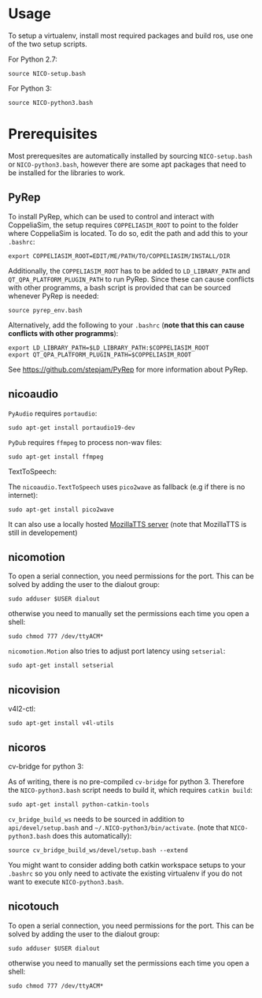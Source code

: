 Usage
===
To setup a virtualenv, install most required packages and build ros, use one of
the two setup scripts.

For Python 2.7:

```
source NICO-setup.bash
```

For Python 3:

```
source NICO-python3.bash
```

Prerequisites
===
Most prerequesites are automatically installed by sourcing `NICO-setup.bash` or
`NICO-python3.bash`, however there are some apt packages that need to be
installed for the libraries to work.

PyRep
--

To install PyRep, which can be used to control and interact with CoppeliaSim, the setup requires `COPPELIASIM_ROOT` to point to the folder where CoppeliaSim is located. To do so, edit the path and add this to your `.bashrc`:
```
export COPPELIASIM_ROOT=EDIT/ME/PATH/TO/COPPELIASIM/INSTALL/DIR
```

Additionally, the `COPPELIASIM_ROOT` has to be added to `LD_LIBRARY_PATH` and `QT_QPA_PLATFORM_PLUGIN_PATH` to run PyRep. Since these can cause conflicts with other programms, a bash script is provided that can be sourced whenever PyRep is needed:

```
source pyrep_env.bash
```

Alternatively, add the following to your `.bashrc`
(**note that this can cause conflicts with other programms**):
```
export LD_LIBRARY_PATH=$LD_LIBRARY_PATH:$COPPELIASIM_ROOT
export QT_QPA_PLATFORM_PLUGIN_PATH=$COPPELIASIM_ROOT
```

See https://github.com/stepjam/PyRep for more information about PyRep.


nicoaudio
--

`PyAudio` requires `portaudio`:
```
sudo apt-get install portaudio19-dev
```
`PyDub` requires `ffmpeg` to process non-wav files:
```
sudo apt-get install ffmpeg
```
TextToSpeech:

The `nicoaudio.TextToSpeech` uses `pico2wave` as fallback (e.g if there is no internet):
```
sudo apt-get install pico2wave
```
It can also use a locally hosted [MozillaTTS server](https://github.com/mozilla/TTS/tree/master/server) (note that MozillaTTS is still in developement)

nicomotion
--
To open a serial connection, you need permissions for the port. This can be
solved by adding the user to the dialout group:
```
sudo adduser $USER dialout
```
otherwise you need to manually set the permissions each time you open a shell:
```
sudo chmod 777 /dev/ttyACM*
```

`nicomotion.Motion` also tries to adjust port latency using `setserial`:
```
sudo apt-get install setserial
```

nicovision
--

v4l2-ctl:
```
sudo apt-get install v4l-utils
```
nicoros
--

cv-bridge for python 3:

As of writing, there is no pre-compiled `cv-bridge` for python 3. Therefore the
`NICO-python3.bash` script needs to build it, which requires `catkin build`:
```
sudo apt-get install python-catkin-tools
```

`cv_bridge_build_ws` needs to be sourced in addition to `api/devel/setup.bash`
and `~/.NICO-python3/bin/activate`. (note that `NICO-python3.bash` does this automatically):
```
source cv_bridge_build_ws/devel/setup.bash --extend
```

You might want to consider adding both catkin workspace setups to your
`.bashrc` so you only need to activate the existing virtualenv if you do not
want to execute `NICO-python3.bash`.

nicotouch
--
To open a serial connection, you need permissions for the port. This can be
solved by adding the user to the dialout group:
```
sudo adduser $USER dialout
```
otherwise you need to manually set the permissions each time you open a shell:
```
sudo chmod 777 /dev/ttyACM*
```
